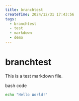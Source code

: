 ```yaml
---
title: branchtest
createTime: 2024/12/31 17:43:56
tags:
  - branchtest
  - test
  - markdown
  - demo
---
```


# branchtest
This is a test markdown file.

bash code
```bash
echo "Hello World!"
```
